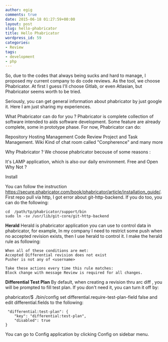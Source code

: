 ```yaml
---
author: egig
comments: true
date: 2015-06-18 01:27:59+00:00
layout: post
slug: hello-phabricator
title: Hello Phabricator
wordpress_id: 59
categories:
- Review
tags:
- development
- php
---
```


So, due to the codes that always being sucks and hard to manage, I proposed my current company to do code reviews. As the tool, we choose Phabricator. At first I guess I'll choose Gitlab, or even Atlasian, but Phabricator seems worth to be tried.
<!-- more -->


Seriously, you can get general information about phabricator by just google it. Here I am just sharing my experiences.


What Phabricator can do for you ?
Phabricator is complete collection of software intended to aids software development. Some feature are already complete, some in prototype phase. For now, Phabricator can do:

Repository Hosting Management
Code Review
Project and Task Management.
Wiki
Kind of chat room called "Conpherence"
and many more

Why Phabricator ?
We choose phabricator becouse of some reasons :

It's LAMP application, which is also our daily environment.
Free and Open
Why Not ?

Install

You can follow the instruction https://secure.phabricator.com/book/phabricator/article/installation_guide/. First repo pull via http, I got error about git-http-backend. If you do too, you can do the following:


    
    
    cd  /path/tp/phabricator/support/bin
    sudo ln -sv /usr/lib/git-core/git-http-backend
    



**Herald**
Herald is phabricator application you can use to control data in phabricator, for example, In my company I need to restrict some push when no accepted revision exists, then I use herald to control it. I make the herald rule as following:


    
    
    When all of these conditions are met:
    Accepted Differential revision does not exist
    Pusher is not any of <username>
    
    Take these actions every time this rule matches:
    Block change with message Review is required for all changes.
    



**Differential Test Plan**
By default, when creating a revision thru arc diff , you will be prompted to fill test plan. If you don't need it, you can turn it off by:

phabricator/$ ./bin/config set differential.require-test-plan-field false
and edit differential.fields to the following:


    
    
     "differential:test-plan": {
        "key": "differential:test-plan",
        "disabled": true
    }
    



You can go to Config application by clicking Config on sidebar menu.
